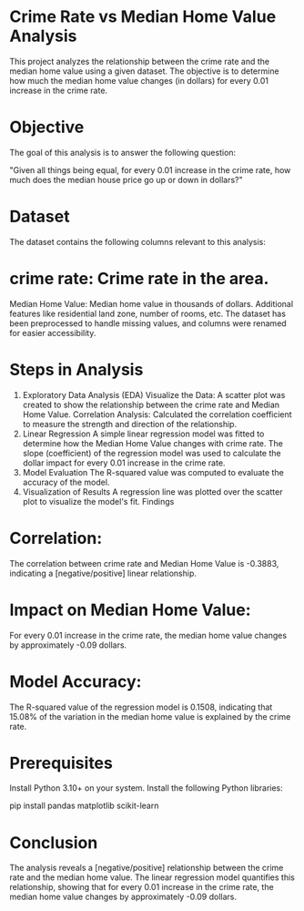 # Crime Rate vs Median Home Value Analysis
This project analyzes the relationship between the crime rate and the median home value using a given dataset. The objective is to determine how much the median home value changes (in dollars) for every 0.01 increase in the crime rate.

# Objective
The goal of this analysis is to answer the following question:

"Given all things being equal, for every 0.01 increase in the crime rate, how much does the median house price go up or down in dollars?"

# Dataset
The dataset contains the following columns relevant to this analysis:

# crime rate: Crime rate in the area.
Median Home Value: Median home value in thousands of dollars.
Additional features like residential land zone, number of rooms, etc.
The dataset has been preprocessed to handle missing values, and columns were renamed for easier accessibility.

# Steps in Analysis
1. Exploratory Data Analysis (EDA)
Visualize the Data: A scatter plot was created to show the relationship between the crime rate and Median Home Value.
Correlation Analysis: Calculated the correlation coefficient to measure the strength and direction of the relationship.
2. Linear Regression
A simple linear regression model was fitted to determine how the Median Home Value changes with crime rate.
The slope (coefficient) of the regression model was used to calculate the dollar impact for every 0.01 increase in the crime rate.
3. Model Evaluation
The R-squared value was computed to evaluate the accuracy of the model.
4. Visualization of Results
A regression line was plotted over the scatter plot to visualize the model's fit.
Findings

# Correlation:

The correlation between crime rate and Median Home Value is -0.3883, indicating a [negative/positive] linear relationship.

# Impact on Median Home Value:

For every 0.01 increase in the crime rate, the median home value changes by approximately -0.09 dollars.

# Model Accuracy:

The R-squared value of the regression model is 0.1508, indicating that 15.08% of the variation in the median home value is explained by the crime rate.

# Prerequisites

Install Python 3.10+ on your system.
Install the following Python libraries:

pip install pandas matplotlib scikit-learn

# Conclusion
The analysis reveals a [negative/positive] relationship between the crime rate and the median home value. The linear regression model quantifies this relationship, showing that for every 0.01 increase in the crime rate, the median home value changes by approximately -0.09 dollars.

